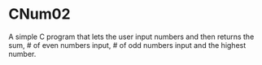 # CNum02
A simple C program that lets the user input numbers and then returns the sum, # of even numbers input, # of odd numbers input and the highest number.
